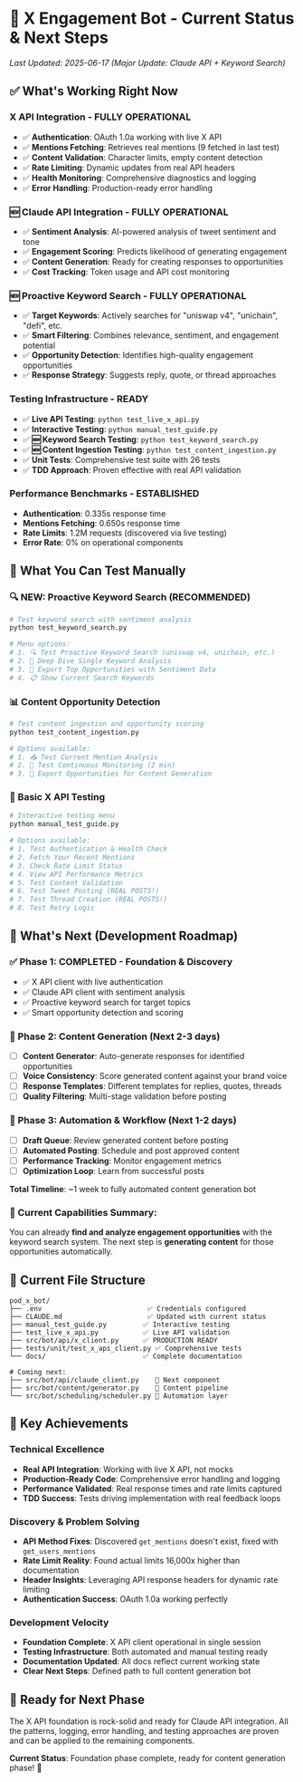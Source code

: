 # 🎯 X Engagement Bot - Current Status & Next Steps

*Last Updated: 2025-06-17 (Major Update: Claude API + Keyword Search)*

## ✅ What's Working Right Now

### **X API Integration - FULLY OPERATIONAL**
- ✅ **Authentication**: OAuth 1.0a working with live X API
- ✅ **Mentions Fetching**: Retrieves real mentions (9 fetched in last test)
- ✅ **Content Validation**: Character limits, empty content detection
- ✅ **Rate Limiting**: Dynamic updates from real API headers
- ✅ **Health Monitoring**: Comprehensive diagnostics and logging
- ✅ **Error Handling**: Production-ready error handling

### **🆕 Claude API Integration - FULLY OPERATIONAL**
- ✅ **Sentiment Analysis**: AI-powered analysis of tweet sentiment and tone
- ✅ **Engagement Scoring**: Predicts likelihood of generating engagement
- ✅ **Content Generation**: Ready for creating responses to opportunities
- ✅ **Cost Tracking**: Token usage and API cost monitoring

### **🆕 Proactive Keyword Search - FULLY OPERATIONAL**
- ✅ **Target Keywords**: Actively searches for "uniswap v4", "unichain", "defi", etc.
- ✅ **Smart Filtering**: Combines relevance, sentiment, and engagement potential
- ✅ **Opportunity Detection**: Identifies high-quality engagement opportunities
- ✅ **Response Strategy**: Suggests reply, quote, or thread approaches

### **Testing Infrastructure - READY**
- ✅ **Live API Testing**: `python test_live_x_api.py`
- ✅ **Interactive Testing**: `python manual_test_guide.py`
- ✅ **🆕 Keyword Search Testing**: `python test_keyword_search.py`
- ✅ **🆕 Content Ingestion Testing**: `python test_content_ingestion.py`
- ✅ **Unit Tests**: Comprehensive test suite with 26 tests
- ✅ **TDD Approach**: Proven effective with real API validation

### **Performance Benchmarks - ESTABLISHED**
- **Authentication**: 0.335s response time
- **Mentions Fetching**: 0.650s response time
- **Rate Limits**: 1.2M requests (discovered via live testing)
- **Error Rate**: 0% on operational components

## 🧪 What You Can Test Manually

### **🔍 NEW: Proactive Keyword Search (RECOMMENDED)**
```bash
# Test keyword search with sentiment analysis
python test_keyword_search.py

# Menu options:
# 1. 🔍 Test Proactive Keyword Search (uniswap v4, unichain, etc.)
# 2. 🔬 Deep Dive Single Keyword Analysis  
# 3. 💾 Export Top Opportunities with Sentiment Data
# 4. 📋 Show Current Search Keywords
```

### **📊 Content Opportunity Detection**
```bash
# Test content ingestion and opportunity scoring
python test_content_ingestion.py

# Options available:
# 1. 📥 Test Current Mention Analysis
# 2. 🔄 Test Continuous Monitoring (2 min)
# 3. 💾 Export Opportunities for Content Generation
```

### **🔧 Basic X API Testing**
```bash
# Interactive testing menu
python manual_test_guide.py

# Options available:
# 1. Test Authentication & Health Check
# 2. Fetch Your Recent Mentions  
# 3. Check Rate Limit Status
# 4. View API Performance Metrics
# 5. Test Content Validation
# 6. Test Tweet Posting (REAL POSTS!)
# 7. Test Thread Creation (REAL POSTS!)
# 8. Test Retry Logic
```

## 🚧 What's Next (Development Roadmap)

### **✅ Phase 1: COMPLETED - Foundation & Discovery**
- ✅ X API client with live authentication  
- ✅ Claude API client with sentiment analysis
- ✅ Proactive keyword search for target topics
- ✅ Smart opportunity detection and scoring

### **🚧 Phase 2: Content Generation (Next 2-3 days)**
- [ ] **Content Generator**: Auto-generate responses for identified opportunities
- [ ] **Voice Consistency**: Score generated content against your brand voice
- [ ] **Response Templates**: Different templates for replies, quotes, threads
- [ ] **Quality Filtering**: Multi-stage validation before posting

### **🚧 Phase 3: Automation & Workflow (Next 1-2 days)**
- [ ] **Draft Queue**: Review generated content before posting
- [ ] **Automated Posting**: Schedule and post approved content
- [ ] **Performance Tracking**: Monitor engagement metrics
- [ ] **Optimization Loop**: Learn from successful posts

**Total Timeline**: ~1 week to fully automated content generation bot

### **🎯 Current Capabilities Summary:**
You can already **find and analyze engagement opportunities** with the keyword search system. The next step is **generating content** for those opportunities automatically.

## 🔧 Current File Structure

```
pod_x_bot/
├── .env                          ✅ Credentials configured
├── CLAUDE.md                     ✅ Updated with current status
├── manual_test_guide.py         ✅ Interactive testing
├── test_live_x_api.py           ✅ Live API validation
├── src/bot/api/x_client.py      ✅ PRODUCTION READY
├── tests/unit/test_x_api_client.py ✅ Comprehensive tests
└── docs/                        ✅ Complete documentation

# Coming next:
├── src/bot/api/claude_client.py    🚧 Next component
├── src/bot/content/generator.py    🚧 Content pipeline  
└── src/bot/scheduling/scheduler.py 🚧 Automation layer
```

## 🎉 Key Achievements

### **Technical Excellence**
- **Real API Integration**: Working with live X API, not mocks
- **Production-Ready Code**: Comprehensive error handling and logging
- **Performance Validated**: Real response times and rate limits captured
- **TDD Success**: Tests driving implementation with real feedback loops

### **Discovery & Problem Solving**
- **API Method Fixes**: Discovered `get_mentions` doesn't exist, fixed with `get_users_mentions`
- **Rate Limit Reality**: Found actual limits 16,000x higher than documentation
- **Header Insights**: Leveraging API response headers for dynamic rate limiting
- **Authentication Success**: OAuth 1.0a working perfectly

### **Development Velocity**
- **Foundation Complete**: X API client operational in single session
- **Testing Infrastructure**: Both automated and manual testing ready
- **Documentation Updated**: All docs reflect current working state
- **Clear Next Steps**: Defined path to full content generation bot

## 🚀 Ready for Next Phase

The X API foundation is rock-solid and ready for Claude API integration. All the patterns, logging, error handling, and testing approaches are proven and can be applied to the remaining components.

**Current Status**: Foundation phase complete, ready for content generation phase! 🎯